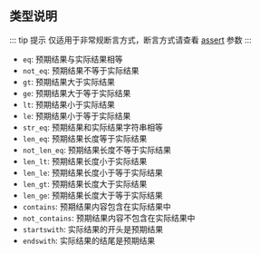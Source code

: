## 类型说明

::: tip 提示
仅适用于非常规断言方式，断言方式请查看 [assert](/case_data/README.md#assert) 参数
:::

- `eq`: 预期结果与实际结果相等
- `not_eq`: 预期结果不等于实际结果
- `gt`: 预期结果大于实际结果
- `ge`: 预期结果大于等于实际结果
- `lt`: 预期结果小于实际结果
- `le`: 预期结果小于等于实际结果
- `str_eq`: 预期结果和实际结果字符串相等
- `len_eq`: 预期结果长度等于实际结果
- `not_len_eq`: 预期结果长度不等于实际结果
- `len_lt`: 预期结果长度小于实际结果
- `len_le`: 预期结果长度小于等于实际结果
- `len_gt`: 预期结果长度大于实际结果
- `len_ge`: 预期结果长度大于等于实际结果
- `contains`: 预期结果内容包含在实际结果中
- `not_contains`: 预期结果内容不包含在实际结果中
- `startswith`: 实际结果的开头是预期结果
- `endswith`: 实际结果的结尾是预期结果
